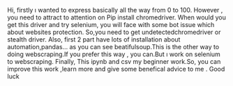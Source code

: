 Hi, firstly ı wanted to express basically all the way from 0 to 100. However , you need to attract to attention on Pip install chromedriver. When would you get this driver and try selenium, you will face with some bot issue which about websites protection. So,you need to get undetectedchromedriver or stealth driver.
Also, first 2 part have lots of installation about automation,pandas... as you can see  beatifulsoup.This is the other way to doing webscraping.If you prefer this way , you can.But ı work on selenium to webscraping.
Finally, This ipynb and csv my beginner work.So, you can improve this work ,learn more and give some benefical advice to me .
Good luck
